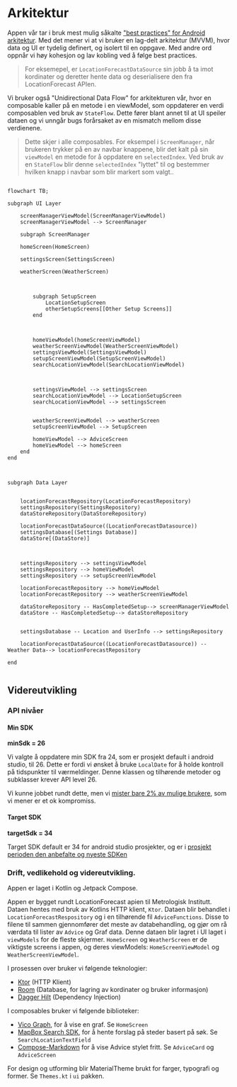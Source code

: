 
# Arkitektur

Appen vår tar i bruk mest mulig såkalte ["best practices" for Android arkitektur](https://developer.android.com/topic/architecture/recommendations). Med det mener vi at vi bruker en lag-delt arkitektur (MVVM), hvor data og UI er tydelig definert, og isolert til en oppgave. Med andre ord oppnår vi høy kohesjon og lav kobling ved å følge best practices. 

> For eksemepel, er `LocationForecastDataSource` sin jobb å ta imot kordinater og deretter hente data og deserialisere den fra LocationForecast APIen.  

Vi bruker også "Unidirectional Data Flow" for arkitekturen vår, hvor en composable kaller på en metode i en viewModel, som oppdaterer en verdi composablen ved bruk av `StateFlow`. Dette fører blant annet til at UI speiler dataen og vi unngår bugs forårsaket av en mismatch mellom disse verdienene. 

> Dette skjer i alle composables. For eksempel i `ScreenManager`, når brukeren trykker på en av navbar knappene, blir det kalt på sin `viewModel` en metode for å oppdatere en `selectedIndex`. Ved bruk av en `StateFlow` blir denne `selectedIndex` "lyttet" til og bestemmer hvilken knapp i navbar som blir markert som valgt..   


```mermaid

flowchart TB;

subgraph UI Layer

    screenManagerViewModel(ScreenManagerViewModel)
    screenManagerViewModel --> ScreenManager

    subgraph ScreenManager

    homeScreen(HomeScreen)

    settingsScreen(SettingsScreen)

    weatherScreen(WeatherScreen)



        subgraph SetupScreen
            LocationSetupScreen
            otherSetupScreens[[Other Setup Screens]]
        end



        homeViewModel(homeScreenViewModel)
        weatherScreenViewModel(WeatherScreenViewModel)
        settingsViewModel(SettingsViewModel)
        setupScreenViewModel(SetupScreenViewModel)
        searchLocationViewModel(SearchLocationViewModel)



        settingsViewModel --> settingsScreen
        searchLocationViewModel --> LocationSetupScreen
        searchLocationViewModel --> settingsScreen


        weatherScreenViewModel --> weatherScreen
        setupScreenViewModel --> SetupScreen
        
        homeViewModel --> AdviceScreen
        homeViewModel --> homeScreen
    end
end



subgraph Data Layer


    locationForecastRepository(LocationForecastRepository)
    settingsRepository(SettingsRepository)
    dataStoreRepository(DataStoreRepository)

    locationForecastDataSource((LocationForecastDatasource))
    settingsDatabase[(Settings Database)]
    dataStore[(DataStore)]



    settingsRepository --> settingsViewModel
    settingsRepository --> homeViewModel
    settingsRepository --> setupScreenViewModel

    locationForecastRepository --> homeViewModel
    locationForecastRepository --> weatherScreenViewModel

    dataStoreRepository -- HasCompletedSetup--> screenManagerViewModel
    dataStore -- HasCompletedSetup--> dataStoreRepository


    settingsDatabase -- Location and UserInfo --> settingsRepository

    locationForecastDataSource((LocationForecastDatasource)) -- Weather Data--> locationForecastRepository

end


```

## Videreutvikling

### API nivåer

#### Min SDK

**minSdk = 26**

Vi valgte å oppdatere min SDK fra 24, som er prosjekt default i android studio, til 26. Dette er fordi vi ønsket å bruke `LocalDate` for å holde kontroll på tidspunkter til værmeldinger. Denne klassen og tilhørende metoder og subklasser krever API level 26.  

Vi kunne jobbet rundt dette, men vi [mister bare 2% av mulige brukere](https://apilevels.com/), som vi mener er et ok kompromiss.


#### Target SDK
**targetSdk = 34**

Target SDK default er 34 for android studio prosjekter, og er i [prosjekt perioden den anbefalte og nyeste SDKen](https://developer.android.com/tools/releases/platforms)

### Drift, vedlikehold og videreutvikling. 

Appen er laget i Kotlin og Jetpack Compose.

Appen er bygget rundt LocationForecast apien til Metrologisk Institutt. Dataen hentes med bruk av Kotlins HTTP klient, `Ktor`. Dataen blir behandlet i `LocationForecastRespository` og i en tilhørende fil `AdviceFunctions`. Disse to filene til sammen gjennomfører det meste av databehandling, og gjør om rå værdata til lister av `Advice` og Graf data. Denne dataen blir lagret i UI laget i `viewModels` for de fleste skjermer. `HomeScreen` og `WeatherScreen` er de viktigste screens i appen, og deres viewModels: `HomeScreenViewModel` og `WeatherScreenViewModel`.

I prosessen over bruker vi følgende teknologier: 
- [Ktor](https://ktor.io/) (HTTP Klient)
- [Room](https://developer.android.com/training/data-storage/room) (Database, for lagring av kordinater og bruker informasjon)
- [Dagger Hilt](https://developer.android.com/training/dependency-injection/hilt-android) (Dependency Injection)

I composables bruker vi følgende biblioteker:
- [Vico Graph](https://github.com/patrykandpatrick/vico), for å vise en graf. Se `HomeScreen` 
- [MapBox Search SDK](https://docs.mapbox.com/android/search/guides/), for å hente forslag på steder basert på søk. Se `SearchLocationTextField`
- [Compose-Markdown](https://github.com/jeziellago/compose-markdown?tab=readme-ov-file) for å vise Advice stylet fritt. Se `AdviceCard` og `AdviceScreen`

For design og utforming blir MaterialTheme brukt for farger, typografi og former. Se `Themes.kt` i `ui` pakken.
